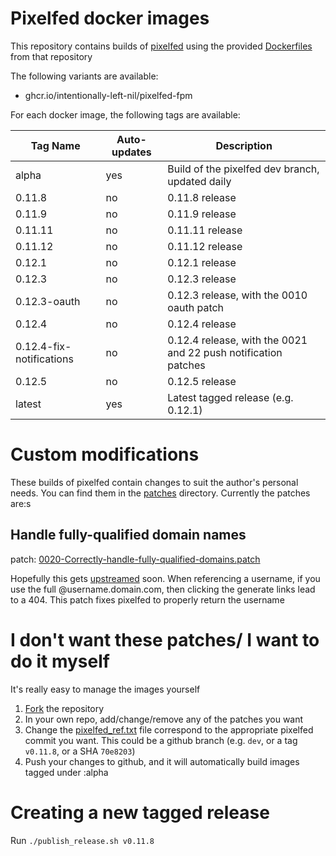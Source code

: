 # Pixelfed docker images

This repository contains builds of [pixelfed](https://github.com/pixelfed/pixelfed) using the provided [Dockerfiles](https://github.com/pixelfed/pixelfed/tree/dev/contrib/docker) from that repository

The following variants are available:

- ghcr.io/intentionally-left-nil/pixelfed-fpm

For each docker image, the following tags are available:

| Tag Name                 | Auto-updates | Description                                                    |
| ------------------------ | ------------ | -------------------------------------------------------------- |
| alpha                    | yes          | Build of the pixelfed dev branch, updated daily                |
| 0.11.8                   | no           | 0.11.8 release                                                 |
| 0.11.9                   | no           | 0.11.9 release                                                 |
| 0.11.11                  | no           | 0.11.11 release                                                |
| 0.11.12                  | no           | 0.11.12 release                                                |
| 0.12.1                   | no           | 0.12.1 release                                                 |
| 0.12.3                   | no           | 0.12.3 release                                                 |
| 0.12.3-oauth             | no           | 0.12.3 release, with the 0010 oauth patch                      |
| 0.12.4                   | no           | 0.12.4 release                                                 |
| 0.12.4-fix-notifications | no           | 0.12.4 release, with the 0021 and 22 push notification patches |
| 0.12.5                   | no           | 0.12.5 release                                                 |
| latest                   | yes          | Latest tagged release (e.g. 0.12.1)                            |

# Custom modifications

These builds of pixelfed contain changes to suit the author's personal needs. You can find them in the [patches](./patches/) directory. Currently the patches are:s

## Handle fully-qualified domain names

patch: [0020-Correctly-handle-fully-qualified-domains.patch](./patches/0020-Correctly-handle-fully-qualified-domains.patch)

Hopefully this gets [upstreamed](https://github.com/pixelfed/pixelfed/pull/4617) soon. When referencing a username, if you use the full @username.domain.com, then clicking the generate links lead to a 404. This patch fixes pixelfed to properly return the username

# I don't want these patches/ I want to do it myself

It's really easy to manage the images yourself

1. [Fork](https://github.com/intentionally-left-nil/pixelfed/fork) the repository
1. In your own repo, add/change/remove any of the patches you want
1. Change the [pixelfed_ref.txt](./pixelfed_ref.txt) file correspond to the appropriate pixelfed commit you want. This could be a github branch (e.g. `dev`, or a tag `v0.11.8`, or a SHA `70e8203`)
1. Push your changes to github, and it will automatically build images tagged under :alpha

# Creating a new tagged release

Run `./publish_release.sh v0.11.8`
